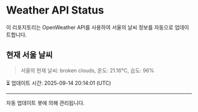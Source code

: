 
# Weather API Status

이 리포지토리는 OpenWeather API를 사용하여 서울의 날씨 정보를 자동으로 업데이트합니다.

## 현재 서울 날씨
> 서울의 현재 날씨: broken clouds, 온도: 21.16°C, 습도: 96%

⏳ 업데이트 시간: 2025-09-14 20:14:01 (UTC)

---
자동 업데이트 봇에 의해 관리됩니다.
